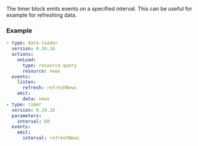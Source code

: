 The timer block emits events on a specified interval. This can be useful for example for refreshing
data.

### Example

```yaml
- type: data-loader
  version: 0.34.16
  actions:
    onLoad:
      type: resource.query
      resource: news
  events:
    listen:
      refresh: refreshNews
    emit:
      data: news
- type: timer
  version: 0.34.16
  parameters:
    interval: 60
  events:
    emit:
      interval: refreshNews
```

